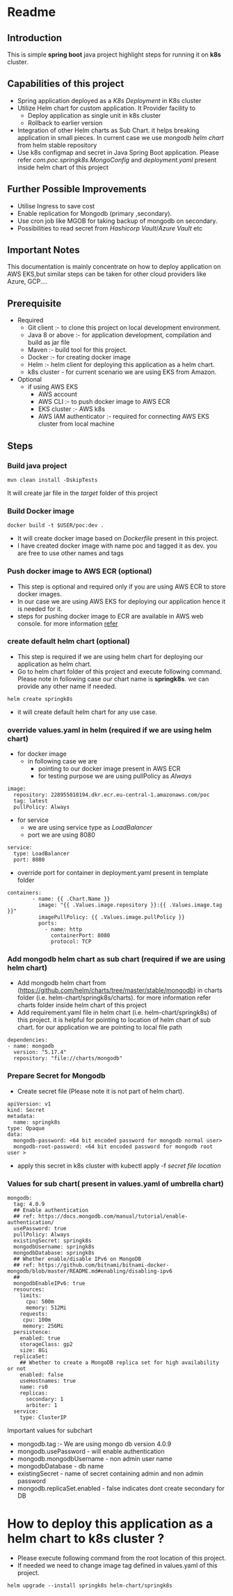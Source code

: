 # Readme

## Introduction
This is simple __spring boot__ java project highlight steps for running it on __k8s__ cluster. 

## Capabilities of this project
- Spring application deployed as a _K8s Deployment_ in K8s cluster
- Utilize Helm chart for custom application. It Provider facility to 
  - Deploy application as single unit in k8s cluster
  - Rollback to earlier version 
- Integration of other Helm charts as Sub Chart. it helps breaking application in small pieces. In current case we use _mongodb   helm chart_ from helm stable repository 
- Use  k8s configmap and secret in Java Spring Boot application. Please refer _com.poc.springk8s.MongoConfig_ and _deployment.yaml_ present inside helm chart of this project 

## Further Possible Improvements
- Utilise Ingress to save cost
- Enable replication for Mongodb (primary ,secondary).
- Use cron job like MGOB for taking backup of mongodb on secondary.
- Possibilities to read secret from _Hashicorp Vault_/_Azure Vault_ etc

## Important Notes
This documentation is mainly concentrate on how to deploy application on AWS EKS,but similar steps can be taken for other cloud providers like Azure, GCP....

## Prerequisite
- Required
  - Git client :- to clone this project on local development environment.
  - Java 8 or above :- for application development, compilation and build as jar file
  - Maven :- build tool for this project. 
  - Docker :- for creating docker image
  - Helm :- helm client for deploying this application as a helm chart.
  - k8s cluster - for current scenario we are using EKS from Amazon.
- Optional
  - if using AWS EKS 
    - AWS account
    - AWS CLI :- to push docker image to AWS ECR
    - EKS cluster :- AWS k8s   
    - AWS IAM authenticator :- required for connecting AWS EKS cluster from local machine
    
## Steps
### Build java project

```
mvn clean install -DskipTests
```
It will create jar file in the _target_ folder of this project 

### Build Docker image

```
docker build -t $USER/poc:dev .
```
- It will create docker image based on _Dockerfile_ present in this project.
- I have created docker image with name poc and tagged it as dev. you are free to use other names and tags

### Push docker image to AWS ECR (optional)
- This step is optional and required only if you are using AWS ECR to store docker images. 
- In our case we are using AWS EKS for deploying our application hence it is needed for it.
- steps for pushing docker image to ECR are available in AWS web console. for more information [refer](https://docs.aws.amazon.com/AmazonECR/latest/userguide/docker-push-ecr-image.html)

### create default helm chart (optional)
- This step is required if we are using helm chart for deploying our application  as helm chart.
- Go to helm chart folder of this project and execute following command. Please note in following case our chart name is __springk8s__. we can provide any other name if needed.
```
helm create springk8s
```
- it will create default helm chart for any use case.

### override values.yaml in helm (required if we are using helm chart)
- for docker image
  - in following case we are 
	- pointing to our docker image present in AWS ECR
	- for testing purpose we are using pullPolicy as _Always_
```
image:
  repository: 228955010194.dkr.ecr.eu-central-1.amazonaws.com/poc
  tag: latest
  pullPolicy: Always
```
- for service
  - we are using service type as _LoadBalancer_
  - port we are using 8080
```
service:
  type: LoadBalancer
  port: 8080
```
- override port for container in deployment.yaml present in template folder
```
containers:
        - name: {{ .Chart.Name }}
          image: "{{ .Values.image.repository }}:{{ .Values.image.tag }}"
          imagePullPolicy: {{ .Values.image.pullPolicy }}
          ports:
            - name: http
              containerPort: 8080
              protocol: TCP
```
### Add mongodb helm chart as sub chart (required if we are using helm chart)
- Add mongodb helm chart from (https://github.com/helm/charts/tree/master/stable/mongodb) in charts folder (i.e. helm-chart/springk8s/charts). for more information refer charts folder inside helm chart of this project
- Add requirement.yaml file in helm chart (i.e. helm-chart/springk8s) of this project. it is helpful for pointing to location of helm chart of sub chart. for our application we are pointing to local file path

```
dependencies:
- name: mongodb
  version: "5.17.4"
  repository: "file://charts/mongodb"
```

### Prepare Secret for Mongodb
- Create secret file (Please note it is not part of helm chart).
```
apiVersion: v1
kind: Secret
metadata:
  name: springk8s
type: Opaque
data:
  mongodb-password: <64 bit encoded password for mongodb normal user>
  mongodb-root-password: <64 bit encoded password for mongodb root user >
```
- apply this secret in k8s cluster with kubectl apply -f _secret file location_

### Values for sub chart( present in values.yaml of umbrella chart)
```
mongodb:
  tag: 4.0.9 
  ## Enable authentication
  ## ref: https://docs.mongodb.com/manual/tutorial/enable-authentication/
  usePassword: true
  pullPolicy: Always
  existingSecret: springk8s
  mongodbUsername: springk8s
  mongodbDatabase: springk8s
  ## Whether enable/disable IPv6 on MongoDB
  ## ref: https://github.com/bitnami/bitnami-docker-mongodb/blob/master/README.md#enabling/disabling-ipv6
  ##
  mongodbEnableIPv6: true
  resources: 
    limits:
      cpu: 500m
      memory: 512Mi
    requests:
     cpu: 100m
     memory: 256Mi
  persistence:
    enabled: true
    storageClass: gp2
    size: 8Gi
  replicaSet:
    ## Whether to create a MongoDB replica set for high availability or not
    enabled: false
    useHostnames: true
    name: rs0
    replicas:
      secondary: 1
      arbiter: 1
  service:
    type: ClusterIP
```
Important values for  subchart
- mongodb.tag :- We are using mongo db version 4.0.9
- mongodb.usePassword - will enable authentication
- mongodb.mongodbUsername - non admin user name
- mongodbDatabase - db name
- existingSecret - name of secret containing admin and non admin password
- mongodb.replicaSet.enabled - false indicates dont create secondary for DB

# How to deploy this application as a helm chart to k8s cluster ?
- Please execute following command from the root location of this project.
- If needed we need to change image tag defined in values.yaml of this project.
```
helm upgrade --install springk8s helm-chart/springk8s
```



